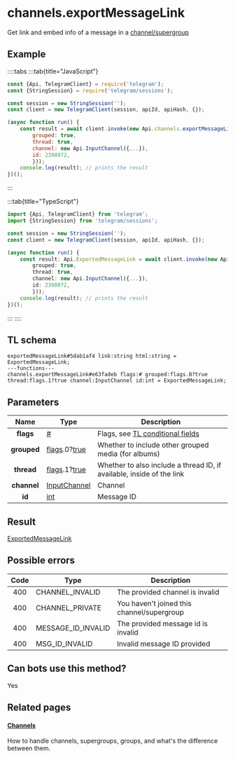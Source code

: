 # channels.exportMessageLink

Get link and embed info of a message in a [channel/supergroup](https://core.telegram.org/api/channel)

## Example

::::tabs
:::tab{title="JavaScript"}

```js
const {Api, TelegramClient} = require('telegram');
const {StringSession} = require('telegram/sessions');

const session = new StringSession('');
const client = new TelegramClient(session, apiId, apiHash, {});

(async function run() {
    const result = await client.invoke(new Api.channels.exportMessageLink({
		grouped: true,
		thread: true,
		channel: new Api.InputChannel({...}),
		id: 2398972,
		}));
    console.log(result); // prints the result
})();

```

:::

:::tab{title="TypeScript"}

```ts
import {Api, TelegramClient} from 'telegram';
import {StringSession} from 'telegram/sessions';

const session = new StringSession('');
const client = new TelegramClient(session, apiId, apiHash, {});

(async function run() {
    const result: Api.ExportedMessageLink = await client.invoke(new Api.channels.exportMessageLink({
		grouped: true,
		thread: true,
		channel: new Api.InputChannel({...}),
		id: 2398972,
		}));
    console.log(result); // prints the result
})();

```

:::
::::

## TL schema

```
exportedMessageLink#5dab1af4 link:string html:string = ExportedMessageLink;
---functions---
channels.exportMessageLink#e63fadeb flags:# grouped:flags.0?true thread:flags.1?true channel:InputChannel id:int = ExportedMessageLink;
```

## Parameters

|    Name     | Type                                                                                                                              | Description                                                                                             |
| :---------: | --------------------------------------------------------------------------------------------------------------------------------- | ------------------------------------------------------------------------------------------------------- |
|  **flags**  | [#](https://core.telegram.org/type/%23)                                                                                           | Flags, see [TL conditional fields](https://core.telegram.org/mtproto/TL-combinators#conditional-fields) |
| **grouped** | [flags](https://core.telegram.org/mtproto/TL-combinators#conditional-fields).0?[true](https://core.telegram.org/constructor/true) | Whether to include other grouped media (for albums)                                                     |
| **thread**  | [flags](https://core.telegram.org/mtproto/TL-combinators#conditional-fields).1?[true](https://core.telegram.org/constructor/true) | Whether to also include a thread ID, if available, inside of the link                                   |
| **channel** | [InputChannel](https://core.telegram.org/type/InputChannel)                                                                       | Channel                                                                                                 |
|   **id**    | [int](https://core.telegram.org/type/int)                                                                                         | Message ID                                                                                              |

## Result

[ExportedMessageLink](https://core.telegram.org/type/ExportedMessageLink)

## Possible errors

| Code | Type               | Description                                |
| :--: | ------------------ | ------------------------------------------ |
| 400  | CHANNEL_INVALID    | The provided channel is invalid            |
| 400  | CHANNEL_PRIVATE    | You haven't joined this channel/supergroup |
| 400  | MESSAGE_ID_INVALID | The provided message id is invalid         |
| 400  | MSG_ID_INVALID     | Invalid message ID provided                |

## Can bots use this method?

Yes

## Related pages

#### [Channels](https://core.telegram.org/api/channel)

How to handle channels, supergroups, groups, and what's the difference between them.
